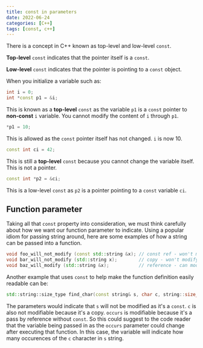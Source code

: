 ```yaml
---
title: const in parameters
date: 2022-06-24
categories: [C++]
tags: [const, c++]
---
```


There is a concept in C++ known as top-level and low-level `const`.

**Top-level** `const` indicates that the pointer itself is a `const`.

**Low-level** `const` indicates that the pointer is pointing to a `const` object.

When you initialize a variable such as:

```cpp
int i = 0;
int *const p1 = &i;
```

This is known as a **top-level** `const` as the variable `p1` is a `const` pointer to **non-const** `i` variable. You cannot modify the content of `i` through `p1`.

```cpp
*p1 = 10;
```

This is allowed as the `const` pointer itself has not changed. `i` is now 10.

```cpp
const int ci = 42;
```

This is still a **top-level** `const` because you cannot change the variable itself. This is not a pointer.

```cpp
const int *p2 = &ci;
```

This is a low-level `const` as `p2` is a pointer pointing to a `const` variable `ci`.

## Function parameter
Taking all that `const` property into consideration, we must think carefully about how we want our function parameter to indicate. Using a popular idiom for passing string around, here are some examples of how a string can be passed into a function.

```cpp
void foo_will_not_modify (const std::string &x); // const ref - won't modify
void bar_will_not_modify (std::string x);        // copy - won't modify
void baz_will_modify (std::string &x);           // reference - can modify
```
Another example that uses `const` to help make the function definition easily readable can be:
```cpp
std::string::size_type find_char(const string& s, char c, string::size_type &occurs);
```
The parameters would indicate that `s` will not be modified as it's a `const`. `c` is also not modifiable because it's a copy. `occurs` is modifiable because it's a pass by reference without `const`. So this could suggest to the code reader that the variable being passed in as the `occurs` parameter could change after executing that function. In this case, the variable will indicate how many occurences of the `c` character in `s` string.